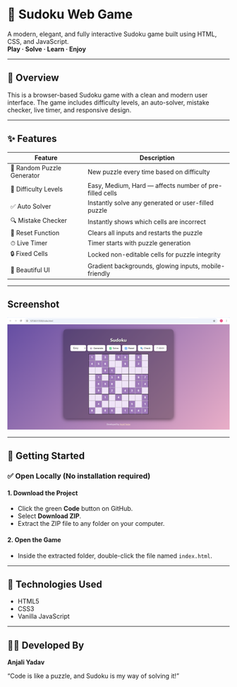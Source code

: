 # 🧠 Sudoku Web Game

A modern, elegant, and fully interactive Sudoku game built using HTML, CSS, and JavaScript.  
**Play · Solve · Learn · Enjoy**

---

## 📌 Overview

This is a browser-based Sudoku game with a clean and modern user interface. The game includes difficulty levels, an auto-solver, mistake checker, live timer, and responsive design.

---

## ✨ Features

| Feature | Description |
|--------|-------------|
| 🎲 Random Puzzle Generator | New puzzle every time based on difficulty |
| 🧠 Difficulty Levels | Easy, Medium, Hard — affects number of pre-filled cells |
| ✅ Auto Solver | Instantly solve any generated or user-filled puzzle |
| 🔍 Mistake Checker | Instantly shows which cells are incorrect |
| 🔁 Reset Function | Clears all inputs and restarts the puzzle |
| ⏱ Live Timer | Timer starts with puzzle generation |
| 🔒 Fixed Cells | Locked non-editable cells for puzzle integrity |
| 🎨 Beautiful UI | Gradient backgrounds, glowing inputs, mobile-friendly |

---

## Screenshot

![alt text](<Screenshot 2025-07-28 232544.png>)

---

## 🚀 Getting Started

### ✅ Open Locally (No installation required)

#### 1. Download the Project
- Click the green **Code** button on GitHub.
- Select **Download ZIP**.
- Extract the ZIP file to any folder on your computer.

#### 2. Open the Game
- Inside the extracted folder, double-click the file named `index.html`.

---

## 🔧 Technologies Used

- HTML5
- CSS3
- Vanilla JavaScript

---

## 👩‍💻 Developed By

**Anjali Yadav**

“Code is like a puzzle, and Sudoku is my way of solving it!”